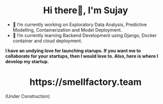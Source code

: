 <h1 align="center">Hi there👋, I'm Sujay</h1>


          

- 🔭 I’m currently working on Exploratory Data Analysis, Predictive Modelling, Containerization and Model Deployment.
- 🌱 I’m currently learning Backend Development using Django, Docker container and cloud deployment.

 **I have an undying love for launching starups. If you want me to collaborate for your startups, then I would love to.
    Also, here is where I develop my startup.**
    
  <h1 align="center">https://smellfactory.team</h1>  (Under Construction)



     





                                                                                               
                                                                                                        



